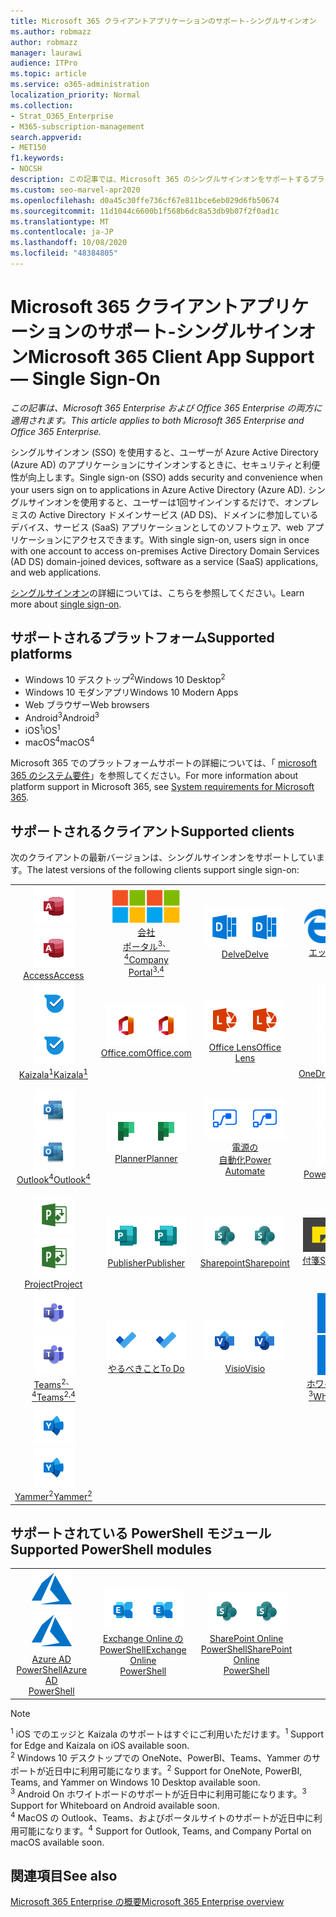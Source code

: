```yaml
---
title: Microsoft 365 クライアントアプリケーションのサポート-シングルサインオン
ms.author: robmazz
author: robmazz
manager: laurawi
audience: ITPro
ms.topic: article
ms.service: o365-administration
localization_priority: Normal
ms.collection:
- Strat_O365_Enterprise
- M365-subscription-management
search.appverid:
- MET150
f1.keywords:
- NOCSH
description: この記事では、Microsoft 365 のシングルサインオンをサポートするプラットフォーム、クライアント、および Powershell モジュールについて説明します。
ms.custom: seo-marvel-apr2020
ms.openlocfilehash: d0a45c30ffe736cf67e811bce6eb029d6fb50674
ms.sourcegitcommit: 11d1044c6600b1f568b6dc8a53db9b07f2f0ad1c
ms.translationtype: MT
ms.contentlocale: ja-JP
ms.lasthandoff: 10/08/2020
ms.locfileid: "48384805"
---
```

# <a name="microsoft-365-client-app-support--single-sign-on"></a><span data-ttu-id="e855c-103">Microsoft 365 クライアントアプリケーションのサポート-シングルサインオン</span><span class="sxs-lookup"><span data-stu-id="e855c-103">Microsoft 365 Client App Support — Single Sign-On</span></span>

<span data-ttu-id="e855c-104">*この記事は、Microsoft 365 Enterprise および Office 365 Enterprise の両方に適用されます。*</span><span class="sxs-lookup"><span data-stu-id="e855c-104">*This article applies to both Microsoft 365 Enterprise and Office 365 Enterprise.*</span></span>

<span data-ttu-id="e855c-105">シングルサインオン (SSO) を使用すると、ユーザーが Azure Active Directory (Azure AD) のアプリケーションにサインオンするときに、セキュリティと利便性が向上します。</span><span class="sxs-lookup"><span data-stu-id="e855c-105">Single sign-on (SSO) adds security and convenience when your users sign on to applications in Azure Active Directory (Azure AD).</span></span> <span data-ttu-id="e855c-106">シングルサインオンを使用すると、ユーザーは1回サインインするだけで、オンプレミスの Active Directory ドメインサービス (AD DS)、ドメインに参加しているデバイス、サービス (SaaS) アプリケーションとしてのソフトウェア、web アプリケーションにアクセスできます。</span><span class="sxs-lookup"><span data-stu-id="e855c-106">With single sign-on, users sign in once with one account to access on-premises Active Directory Domain Services (AD DS) domain-joined devices, software as a service (SaaS) applications, and web applications.</span></span>

<span data-ttu-id="e855c-107">[シングルサインオン](https://docs.microsoft.com/azure/active-directory/manage-apps/what-is-single-sign-on)の詳細については、こちらを参照してください。</span><span class="sxs-lookup"><span data-stu-id="e855c-107">Learn more about [single sign-on](https://docs.microsoft.com/azure/active-directory/manage-apps/what-is-single-sign-on).</span></span>

## <a name="supported-platforms"></a><span data-ttu-id="e855c-108">サポートされるプラットフォーム</span><span class="sxs-lookup"><span data-stu-id="e855c-108">Supported platforms</span></span>

 - <span data-ttu-id="e855c-109">Windows 10 デスクトップ<sup>2</sup></span><span class="sxs-lookup"><span data-stu-id="e855c-109">Windows 10 Desktop<sup>2</sup></span></span>
 - <span data-ttu-id="e855c-110">Windows 10 モダンアプリ</span><span class="sxs-lookup"><span data-stu-id="e855c-110">Windows 10 Modern Apps</span></span>
 - <span data-ttu-id="e855c-111">Web ブラウザー</span><span class="sxs-lookup"><span data-stu-id="e855c-111">Web browsers</span></span>
 - <span data-ttu-id="e855c-112">Android<sup>3</sup></span><span class="sxs-lookup"><span data-stu-id="e855c-112">Android<sup>3</sup></span></span>
 - <span data-ttu-id="e855c-113">iOS<sup>1</sup></span><span class="sxs-lookup"><span data-stu-id="e855c-113">iOS<sup>1</sup></span></span>
 - <span data-ttu-id="e855c-114">macOS<sup>4</sup></span><span class="sxs-lookup"><span data-stu-id="e855c-114">macOS<sup>4</sup></span></span>

<span data-ttu-id="e855c-115">Microsoft 365 でのプラットフォームサポートの詳細については、「 [microsoft 365 のシステム要件](https://www.microsoft.com/microsoft-365/microsoft-365-and-office-resources)」を参照してください。</span><span class="sxs-lookup"><span data-stu-id="e855c-115">For more information about platform support in Microsoft 365, see [System requirements for Microsoft 365](https://www.microsoft.com/microsoft-365/microsoft-365-and-office-resources).</span></span>

## <a name="supported-clients"></a><span data-ttu-id="e855c-116">サポートされるクライアント</span><span class="sxs-lookup"><span data-stu-id="e855c-116">Supported clients</span></span>

<span data-ttu-id="e855c-117">次のクライアントの最新バージョンは、シングルサインオンをサポートしています。</span><span class="sxs-lookup"><span data-stu-id="e855c-117">The latest versions of the following clients support single sign-on:</span></span>

| | | | | | |
|:---:|:---:|:---:|:---:|:---:|:---:|
| <span data-ttu-id="e855c-118">![Access アイコン](../media/o365-access-64x64.png)</span><span class="sxs-lookup"><span data-stu-id="e855c-118">![Access icon](../media/o365-access-64x64.png)</span></span> <br> [<span data-ttu-id="e855c-119">Access</span><span class="sxs-lookup"><span data-stu-id="e855c-119">Access</span></span>](https://products.office.com/access) | <span data-ttu-id="e855c-120">![会社のポータルのアイコン](../media/o365-microsoft-64x64.png)</span><span class="sxs-lookup"><span data-stu-id="e855c-120">![Company portal icon](../media/o365-microsoft-64x64.png)</span></span> <br> [<span data-ttu-id="e855c-121">会社 <br> ポータル<sup>3、4</sup></span><span class="sxs-lookup"><span data-stu-id="e855c-121">Company <br> Portal<sup>3,4</sup> </span></span>](https://docs.microsoft.com/intune-user-help/sign-in-to-the-company-portal) | <span data-ttu-id="e855c-122">![Delve アイコン](../media/o365-delve-64x64.png)</span><span class="sxs-lookup"><span data-stu-id="e855c-122">![Delve icon](../media/o365-delve-64x64.png)</span></span> <br> [<span data-ttu-id="e855c-123">Delve</span><span class="sxs-lookup"><span data-stu-id="e855c-123">Delve</span></span>](https://products.office.com/business/intelligent-search) | <span data-ttu-id="e855c-124">![エッジアイコン](../media/o365-edge-64x64.png)</span><span class="sxs-lookup"><span data-stu-id="e855c-124">![Edge icon](../media/o365-edge-64x64.png)</span></span> <br> [<span data-ttu-id="e855c-125">エッジ<sup>1</sup></span><span class="sxs-lookup"><span data-stu-id="e855c-125">Edge<sup>1</sup></span></span>](https://www.microsoft.com/windows/microsoft-edge) | <span data-ttu-id="e855c-126">![Excel アイコン](../media/o365-excel-64x64.png)</span><span class="sxs-lookup"><span data-stu-id="e855c-126">![Excel icon](../media/o365-excel-64x64.png)</span></span> <br> [<span data-ttu-id="e855c-127">Excel</span><span class="sxs-lookup"><span data-stu-id="e855c-127">Excel</span></span>](https://products.office.com/excel) 
| <span data-ttu-id="e855c-128">![Kaizala アイコン](../media/o365-kaizala-64x64.png)</span><span class="sxs-lookup"><span data-stu-id="e855c-128">![Kaizala icon](../media/o365-kaizala-64x64.png)</span></span> <br> [<span data-ttu-id="e855c-129">Kaizala<sup>1</sup></span><span class="sxs-lookup"><span data-stu-id="e855c-129">Kaizala<sup>1</sup></span></span>](https://products.office.com/en/business/microsoft-kaizala) | <span data-ttu-id="e855c-130">![Office.com アイコン](../media/o365-office-64x64.png)</span><span class="sxs-lookup"><span data-stu-id="e855c-130">![Office.com icon](../media/o365-office-64x64.png)</span></span> <br> [<span data-ttu-id="e855c-131">Office.com</span><span class="sxs-lookup"><span data-stu-id="e855c-131">Office.com</span></span>](https://www.office.com/) | <span data-ttu-id="e855c-132">![レンズアイコン](../media/o365-lens-64x64.png)</span><span class="sxs-lookup"><span data-stu-id="e855c-132">![Lens icon](../media/o365-lens-64x64.png)</span></span> <br> [<span data-ttu-id="e855c-133">Office Lens</span><span class="sxs-lookup"><span data-stu-id="e855c-133">Office Lens</span></span>](https://www.microsoft.com/p/office-lens/9wzdncrfj3t8?activetab=pivot%3Aoverviewtab) | <span data-ttu-id="e855c-134">![OneDrive for Business アイコン](../media/o365-OneDrive-64x64.png)</span><span class="sxs-lookup"><span data-stu-id="e855c-134">![OneDrive for Business icon](../media/o365-OneDrive-64x64.png)</span></span> <br> [<span data-ttu-id="e855c-135">OneDrive</span><span class="sxs-lookup"><span data-stu-id="e855c-135">OneDrive</span></span>](https://products.office.com/onedrive-for-business/online-cloud-storage) | <span data-ttu-id="e855c-136">![OneNote アイコン](../media/o365-OneNote-64x64.png)</span><span class="sxs-lookup"><span data-stu-id="e855c-136">![OneNote icon](../media/o365-OneNote-64x64.png)</span></span> <br> [<span data-ttu-id="e855c-137">OneNote<sup>2</sup></span><span class="sxs-lookup"><span data-stu-id="e855c-137">OneNote<sup>2</sup></span></span>](https://products.office.com/onenote) 
| <span data-ttu-id="e855c-138">![Outlook アイコン](../media/o365-outlook-64x64.png)</span><span class="sxs-lookup"><span data-stu-id="e855c-138">![Outlook icon](../media/o365-outlook-64x64.png)</span></span> <br> [<span data-ttu-id="e855c-139">Outlook<sup>4</sup></span><span class="sxs-lookup"><span data-stu-id="e855c-139">Outlook<sup>4</sup></span></span>](https://products.office.com/outlook) | <span data-ttu-id="e855c-140">![Planner アイコン](../media/o365-planner-64x64.png)</span><span class="sxs-lookup"><span data-stu-id="e855c-140">![Planner icon](../media/o365-planner-64x64.png)</span></span> <br> [<span data-ttu-id="e855c-141">Planner</span><span class="sxs-lookup"><span data-stu-id="e855c-141">Planner</span></span>](https://products.office.com/business/task-management-software) | <span data-ttu-id="e855c-142">![電源の自動化アイコン](../media/o365-flow-64x64.png)</span><span class="sxs-lookup"><span data-stu-id="e855c-142">![Power Automate icon](../media/o365-flow-64x64.png)</span></span> <br> [<span data-ttu-id="e855c-143">電源の <br> 自動化</span><span class="sxs-lookup"><span data-stu-id="e855c-143">Power <br> Automate</span></span>](https://flow.microsoft.com) | <span data-ttu-id="e855c-144">![PowerBI アイコン](../media/o365-powerbi-64x64.png)</span><span class="sxs-lookup"><span data-stu-id="e855c-144">![PowerBI icon](../media/o365-powerbi-64x64.png)</span></span> <br> [<span data-ttu-id="e855c-145">Power BI<sup>2</sup></span><span class="sxs-lookup"><span data-stu-id="e855c-145">Power BI<sup>2</sup></span></span>](https://powerbi.microsoft.com)| <span data-ttu-id="e855c-146">![PowerPoint アイコン](../media/o365-powerpoint-64x64.png)</span><span class="sxs-lookup"><span data-stu-id="e855c-146">![PowerPoint icon](../media/o365-powerpoint-64x64.png)</span></span> <br> [<span data-ttu-id="e855c-147">PowerPoint</span><span class="sxs-lookup"><span data-stu-id="e855c-147">PowerPoint</span></span>](https://products.office.com/powerpoint) 
| <span data-ttu-id="e855c-148">![Project アイコン](../media/o365-project-64x64.png)</span><span class="sxs-lookup"><span data-stu-id="e855c-148">![Project icon](../media/o365-project-64x64.png)</span></span> <br> [<span data-ttu-id="e855c-149">Project</span><span class="sxs-lookup"><span data-stu-id="e855c-149">Project</span></span>](https://products.office.com/project) | <span data-ttu-id="e855c-150">![Publisher アイコン](../media/o365-publisher-64x64.png)</span><span class="sxs-lookup"><span data-stu-id="e855c-150">![Publisher icon](../media/o365-publisher-64x64.png)</span></span> <br> [<span data-ttu-id="e855c-151">Publisher</span><span class="sxs-lookup"><span data-stu-id="e855c-151">Publisher</span></span>](https://products.office.com/publisher) | <span data-ttu-id="e855c-152">![SharePoint アイコン](../media/o365-sharepoint-64x64.png)</span><span class="sxs-lookup"><span data-stu-id="e855c-152">![SharePoint icon](../media/o365-sharepoint-64x64.png)</span></span> <br> [<span data-ttu-id="e855c-153">Sharepoint</span><span class="sxs-lookup"><span data-stu-id="e855c-153">Sharepoint</span></span>](https://products.office.com/sharepoint) | <span data-ttu-id="e855c-154">![付箋アイコン](../media/o365-stickynotes-64x64.png)</span><span class="sxs-lookup"><span data-stu-id="e855c-154">![Sticky Notes icon](../media/o365-stickynotes-64x64.png)</span></span> <br> [<span data-ttu-id="e855c-155">付箋</span><span class="sxs-lookup"><span data-stu-id="e855c-155">Sticky Notes</span></span>](https://www.microsoft.com/p/microsoft-sticky-notes/9nblggh4qghw)  | <span data-ttu-id="e855c-156">![Sway アイコン](../media/o365-sway-64x64.png)</span><span class="sxs-lookup"><span data-stu-id="e855c-156">![Sway icon](../media/o365-sway-64x64.png)</span></span> <br> [<span data-ttu-id="e855c-157">Sway</span><span class="sxs-lookup"><span data-stu-id="e855c-157">Sway</span></span>](https://sway.com) 
| <span data-ttu-id="e855c-158">![Teams アイコン](../media/o365-teams-64x64.png)</span><span class="sxs-lookup"><span data-stu-id="e855c-158">![Teams icon](../media/o365-teams-64x64.png)</span></span> <br> [<span data-ttu-id="e855c-159">Teams<sup>2、4</sup></span><span class="sxs-lookup"><span data-stu-id="e855c-159">Teams<sup>2,4</sup></span></span>](https://products.office.com/microsoft-teams/group-chat-software) | <span data-ttu-id="e855c-160">![To Do アイコン](../media/o365-todo-64x64.png)</span><span class="sxs-lookup"><span data-stu-id="e855c-160">![To Do icon](../media/o365-todo-64x64.png)</span></span> <br> [<span data-ttu-id="e855c-161">やるべきこと</span><span class="sxs-lookup"><span data-stu-id="e855c-161">To Do</span></span>](https://todo.microsoft.com) | <span data-ttu-id="e855c-162">![Visio アイコン](../media/o365-visio-64x64.png)</span><span class="sxs-lookup"><span data-stu-id="e855c-162">![Visio icon](../media/o365-visio-64x64.png)</span></span> <br> [<span data-ttu-id="e855c-163">Visio</span><span class="sxs-lookup"><span data-stu-id="e855c-163">Visio</span></span>](https://products.office.com/visio/flowchart-software) | <span data-ttu-id="e855c-164">![Whiteboard アイコン](../media/o365-whiteboard-64x64.png)</span><span class="sxs-lookup"><span data-stu-id="e855c-164">![Whiteboard icon](../media/o365-whiteboard-64x64.png)</span></span> <br> [<span data-ttu-id="e855c-165">ホワイトボード<sup>3</sup></span><span class="sxs-lookup"><span data-stu-id="e855c-165">Whiteboard<sup>3</sup></span></span>](https://whiteboard.microsoft.com/) | <span data-ttu-id="e855c-166">![Word アイコン](../media/o365-word-64x64.png)</span><span class="sxs-lookup"><span data-stu-id="e855c-166">![Word icon](../media/o365-word-64x64.png)</span></span> <br> [<span data-ttu-id="e855c-167">Word</span><span class="sxs-lookup"><span data-stu-id="e855c-167">Word</span></span>](https://products.office.com/word) 
| <span data-ttu-id="e855c-168">![Yammer アイコン](../media/o365-yammer-64x64.png)</span><span class="sxs-lookup"><span data-stu-id="e855c-168">![Yammer icon](../media/o365-yammer-64x64.png)</span></span> <br> [<span data-ttu-id="e855c-169">Yammer<sup>2</sup></span><span class="sxs-lookup"><span data-stu-id="e855c-169">Yammer<sup>2</sup></span></span>](https://products.office.com/yammer/yammer-overview) |

## <a name="supported-powershell-modules"></a><span data-ttu-id="e855c-170">サポートされている PowerShell モジュール</span><span class="sxs-lookup"><span data-stu-id="e855c-170">Supported PowerShell modules</span></span>

| | | | | | |
|:---:|:---:|:---:|:---:|:---:|:---:|
| <span data-ttu-id="e855c-171">![Azure アイコン](../media/o365-azure-64x64.png)</span><span class="sxs-lookup"><span data-stu-id="e855c-171">![Azure icon](../media/o365-azure-64x64.png)</span></span> <br> [<span data-ttu-id="e855c-172">Azure AD <br> PowerShell</span><span class="sxs-lookup"><span data-stu-id="e855c-172">Azure AD <br> PowerShell</span></span>](https://docs.microsoft.com/powershell/azure/active-directory/overview?view=azureadps-2.0) | <span data-ttu-id="e855c-173">![Exchange アイコン](../media/o365-exchange-64x64.png)</span><span class="sxs-lookup"><span data-stu-id="e855c-173">![Exchange icon](../media/o365-exchange-64x64.png)</span></span> <br> [<span data-ttu-id="e855c-174">Exchange Online の <br> PowerShell</span><span class="sxs-lookup"><span data-stu-id="e855c-174">Exchange Online <br> PowerShell</span></span>](https://docs.microsoft.com/powershell/exchange/exchange-online-powershell) | <span data-ttu-id="e855c-175">![SharePoint アイコン](../media/o365-sharepoint-64x64.png)</span><span class="sxs-lookup"><span data-stu-id="e855c-175">![SharePoint icon](../media/o365-sharepoint-64x64.png)</span></span> <br> [<span data-ttu-id="e855c-176">SharePoint Online <br> PowerShell</span><span class="sxs-lookup"><span data-stu-id="e855c-176">SharePoint Online <br> PowerShell</span></span>](https://docs.microsoft.com/powershell/sharepoint/sharepoint-online/connect-sharepoint-online)

> [!NOTE]
> <span data-ttu-id="e855c-177"><sup>1</sup> iOS でのエッジと Kaizala のサポートはすぐにご利用いただけます。</span><span class="sxs-lookup"><span data-stu-id="e855c-177"><sup>1</sup> Support for Edge and Kaizala on iOS available soon.</span></span> <br>
> <span data-ttu-id="e855c-178"><sup>2</sup> Windows 10 デスクトップでの OneNote、PowerBI、Teams、Yammer のサポートが近日中に利用可能になります。</span><span class="sxs-lookup"><span data-stu-id="e855c-178"><sup>2</sup> Support for OneNote, PowerBI, Teams, and Yammer on Windows 10 Desktop available soon.</span></span> <br>
> <span data-ttu-id="e855c-179"><sup>3</sup> Android On ホワイトボードのサポートが近日中に利用可能になります。</span><span class="sxs-lookup"><span data-stu-id="e855c-179"><sup>3</sup> Support for Whiteboard on Android available soon.</span></span> <br>
> <span data-ttu-id="e855c-180"><sup>4</sup> MacOS の Outlook、Teams、およびポータルサイトのサポートが近日中に利用可能になります。</span><span class="sxs-lookup"><span data-stu-id="e855c-180"><sup>4</sup> Support for Outlook, Teams, and Company Portal on macOS available soon.</span></span> <br>

## <a name="see-also"></a><span data-ttu-id="e855c-181">関連項目</span><span class="sxs-lookup"><span data-stu-id="e855c-181">See also</span></span>

[<span data-ttu-id="e855c-182">Microsoft 365 Enterprise の概要</span><span class="sxs-lookup"><span data-stu-id="e855c-182">Microsoft 365 Enterprise overview</span></span>](microsoft-365-overview.md)
